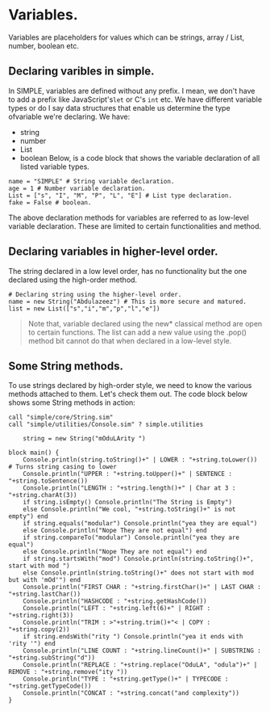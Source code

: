 # Variables.
Variables are  placeholders for values which can be strings, array / List, number, boolean etc.

## Declaring varibles in simple.
In SIMPLE, variables are defined without any prefix. I mean, we don't have to add a prefix like JavaScript's`let` or C's `int` etc. We have different variable types or do I say data structures that enable us determine the type ofvariable we're declaring. We have:
+ string
+ number
+ List
+ boolean
Below, is a code block that shows the variable declaration of all listed variable types.
```
name = "SIMPLE" # String variable declaration.
age = 1 # Number variable declaration.
List = ["s", "I", "M", "P", "L", "E"] # List type declaration.
fake = False # boolean.
```
The above declaration methods for variables are referred to as low-level variable declaration. These are limited to certain functionalities and method.

## Declaring variables in higher-level order.
The string declared in a low level order, has no functionality but the one declared using the high-order method.
```
# Declaring string using the higher-level order.
name = new String("Abdulazeez") # This is more secure and matured.
list = new List(["s","i","m","p","l","e"])
```
> Note that, variable declared using the new* classical method are open to certain functions. The list can add a  new  value using the .pop() method bit cannot do that when declared in a low-level style.
## Some String methods.
To use strings declared by high-order style, we need to know the various methods attached to them. Let's check them out.
The code block below shows some String methods in action:
```
call "simple/core/String.sim" 
call "simple/utilities/Console.sim" ? simple.utilities

	string = new String("mOduLArity ")

block main() {
	Console.println(string.toString()+" | LOWER : "+string.toLower()) # Turns string casing to lower
	Console.println("UPPER : "+string.toUpper()+" | SENTENCE : "+string.toSentence())
	Console.println("LENGTH : "+string.length()+" | Char at 3 : "+string.charAt(3))
	if string.isEmpty() Console.println("The String is Empty") 
	else Console.println("We cool, "+string.toString()+" is not empty") end
	if string.equals("modular") Console.println("yea they are equal") 
	else Console.println("Nope They are not equal") end
	if string.compareTo("modular") Console.println("yea they are equal")
	else Console.println("Nope They are not equal") end
	if string.startsWith("mod") Console.println(string.toString()+", start with mod ")
	else Console.println(string.toString()+" does not start with mod but with 'mOd'") end
	Console.println("FIRST CHAR : "+string.firstChar()+" | LAST CHAR : "+string.lastChar())
	Console.println("HASHCODE : "+string.getHashCode())
	Console.println("LEFT : "+string.left(6)+" | RIGHT : "+string.right(3))
	Console.println("TRIM : >"+string.trim()+"< | COPY : "+string.copy(2))
	if string.endsWith("rity ") Console.println("yea it ends with 'rity '") end
	Console.println("LINE COUNT : "+string.lineCount()+" | SUBSTRING : "+string.subString("d"))
	Console.println("REPLACE : "+string.replace("OduLA", "odula")+" | REMOVE : "+string.remove("ity "))
	Console.println("TYPE : "+string.getType()+" | TYPECODE : "+string.getTypeCode())
	Console.println("CONCAT : "+string.concat("and complexity"))
}
```